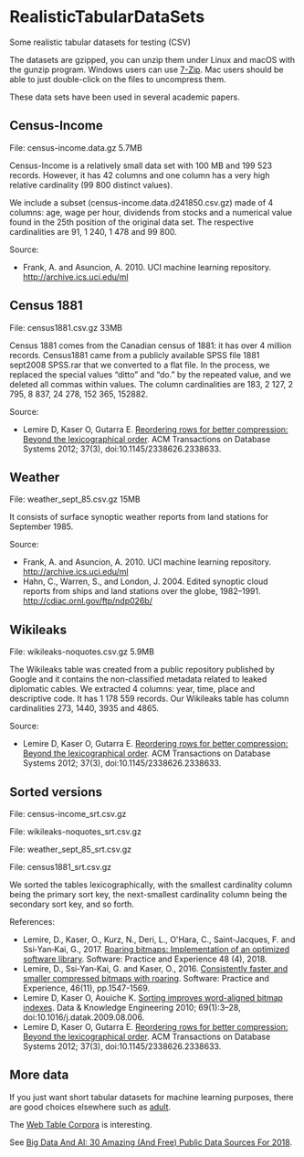 # RealisticTabularDataSets
Some realistic tabular datasets for testing (CSV)

The datasets are gzipped, you can unzip them under Linux and macOS with the gunzip program. Windows users can use [7-Zip](http://www.7-zip.org). Mac users should be able to just double-click on the files to uncompress them.

These data sets have been used in several academic papers.


## Census-Income

File: census-income.data.gz 5.7MB

Census-Income is a relatively small data set with 100 MB and 199 523 records. However, it has 42 columns and one column has a very high relative cardinality (99 800 distinct values). 

We include a subset (census-income.data.d241850.csv.gz) made of 4 columns: age, wage per hour, dividends from stocks and a numerical value found in the 25th position of the original data set. The respective cardinalities are 91, 1 240, 1 478 and 99 800.

Source:

* Frank, A. and Asuncion, A. 2010. UCI machine learning repository. http://archive.ics.uci.edu/ml

## Census 1881

File: census1881.csv.gz 33MB

Census 1881 comes from the Canadian census of 1881: it has over 4 million records. Census1881 came from a publicly available SPSS file 1881 sept2008 SPSS.rar that we converted to a flat file. In the process, we replaced the special values “ditto” and “do.” by the repeated value, and we deleted all commas within values. The column cardinalities are 183, 2 127, 2 795, 8 837, 24 278, 152 365, 152882.

Source: 

* Lemire D, Kaser O, Gutarra E. [Reordering rows for better compression: Beyond the lexicographical order](https://arxiv.org/abs/1207.2189). ACM Transactions on Database Systems 2012; 37(3), doi:10.1145/2338626.2338633.

## Weather

File: weather_sept_85.csv.gz 15MB

It consists of  surface synoptic weather reports from land stations for September 1985. 

Source:

* Frank, A. and Asuncion, A. 2010. UCI machine learning repository. http://archive.ics.uci.edu/ml
*  Hahn, C., Warren, S., and London, J. 2004. Edited synoptic cloud reports from ships and land stations over the globe, 1982–1991. http://cdiac.ornl.gov/ftp/ndp026b/


## Wikileaks

File: wikileaks-noquotes.csv.gz 5.9MB

The Wikileaks table was created from a public repository published by Google and it contains the non-classified metadata related to leaked diplomatic cables. We extracted 4 columns: year, time, place and descriptive code. It has 1 178 559 records. Our Wikileaks table has column cardinalities 273, 1440, 3935 and 4865.

Source: 

* Lemire D, Kaser O, Gutarra E. [Reordering rows for better compression: Beyond the lexicographical order](https://arxiv.org/abs/1207.2189). ACM Transactions on Database Systems 2012; 37(3), doi:10.1145/2338626.2338633. 


## Sorted versions

File: census-income_srt.csv.gz

File: wikileaks-noquotes_srt.csv.gz

File: weather_sept_85_srt.csv.gz

File: census1881_srt.csv.gz

We sorted the tables lexicographically, with the smallest cardinality column being the primary sort key, the next-smallest cardinality column being the secondary sort key, and so forth.

References:  

* Lemire, D., Kaser, O., Kurz, N., Deri, L., O'Hara, C., Saint‐Jacques, F. and Ssi‐Yan‐Kai, G., 2017. [Roaring bitmaps: Implementation of an optimized software library](https://arxiv.org/abs/1709.07821). Software: Practice and Experience 48 (4), 2018.
* Lemire, D., Ssi‐Yan‐Kai, G. and Kaser, O., 2016. [Consistently faster and smaller compressed bitmaps with roaring](https://arxiv.org/abs/1603.06549). Software: Practice and Experience, 46(11), pp.1547-1569.
* Lemire D, Kaser O, Aouiche K. [Sorting improves word-aligned bitmap indexes](https://arxiv.org/abs/0901.3751). Data & Knowledge Engineering 2010; 69(1):3–28, doi:10.1016/j.datak.2009.08.006.
* Lemire D, Kaser O, Gutarra E. [Reordering rows for better compression: Beyond the lexicographical order](https://arxiv.org/abs/1207.2189). ACM Transactions on Database Systems 2012; 37(3), doi:10.1145/2338626.2338633.


## More data

If you just want short tabular datasets for machine learning purposes, there are good choices elsewhere such as [adult](https://archive.ics.uci.edu/ml/machine-learning-databases/adult/).

The [Web Table Corpora](http://webdatacommons.org/webtables/) is interesting.

See [Big Data And AI: 30 Amazing (And Free) Public Data Sources For 2018](https://www.forbes.com/sites/bernardmarr/2018/02/26/big-data-and-ai-30-amazing-and-free-public-data-sources-for-2018/#522e3e6c5f8a).

